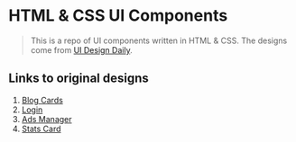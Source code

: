 # HTML & CSS UI Components

> This is a repo of UI components written in HTML & CSS. The designs come from [UI Design Daily](https://uidesigndaily.com).

## Links to original designs

1. [Blog Cards](https://uidesigndaily.com/posts/sketch-blog-cards-post-article-thumbnail-day-997)
2. [Login](https://uidesigndaily.com/posts/sketch-login-log-in-authentication-features-day-1022)
3. [Ads Manager](https://uidesigndaily.com/posts/sketch-ads-manager-table-list-day-1049)
4. [Stats Card](https://uidesigndaily.com/posts/sketch-stats-card-statistics-cards-day-1119)
